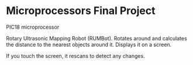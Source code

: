 # Microprocessors Final Project
PIC18 microprocessor

Rotary Ultrasonic Mapping Robot (RUMBot). 
Rotates around and calculates the distance to the nearest objects around it. 
Displays it on a screen.

If you touch the screen, it rescans to detect any changes.

